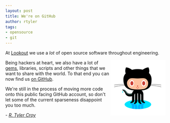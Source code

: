 ```yaml
---
layout: post
title: We're on GitHub
author: rtyler
tags:
- opensource
- git
---
```



At [Lookout](https://www.lookout.com/about/careers) we use a *lot* of open source
software throughout engineering.

<a href="https://github.com/lookout" target="_blank"><img
src="/images/post-images/were-on-github/octocat.png" align="right"/></a>

Being hackers at heart, we also have a lot of [gems](https://rubygems.org),
libraries, scripts and other things that we want to share with the world. To
that end you can now find us [on GitHub](https://github.com/lookout).

We're still in the process of moving more code onto this public facing GitHub
account, so don't let some of the current sparseness disappoint you too much.



*- [R. Tyler Croy](https://github.com/rtyler)*
